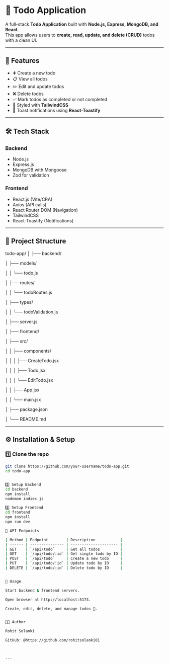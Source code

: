 # 📝 Todo Application

A full-stack **Todo Application** built with **Node.js, Express, MongoDB, and React**.  
This app allows users to **create, read, update, and delete (CRUD)** todos with a clean UI.

---

## 🚀 Features

- ➕ Create a new todo
- 📋 View all todos
- ✏️ Edit and update todos
- ❌ Delete todos
- ✅ Mark todos as completed or not completed
- 🎨 Styled with **TailwindCSS**
- 🔔 Toast notifications using **React-Toastify**

---

## 🛠️ Tech Stack

### Backend
- Node.js
- Express.js
- MongoDB with Mongoose
- Zod for validation

### Frontend
- React.js (Vite/CRA)
- Axios (API calls)
- React Router DOM (Navigation)
- TailwindCSS
- React-Toastify (Notifications)

---

## 📂 Project Structure
  todo-app/
│
├── backend/

│ ├── models/

│ │ └── todo.js

│ ├── routes/

│ │ └── todoRoutes.js

│ ├── types/

│ │ └── todoValidation.js

│ ├── server.js

│
├── frontend/

│ ├── src/

│ │ ├── components/

│ │ │ ├── CreateTodo.jsx

│ │ │ ├── Todo.jsx

│ │ │ └── EditTodo.jsx

│ │ ├── App.jsx

│ │ └── main.jsx

│ ├── package.json

│
└── README.md





---

## ⚙️ Installation & Setup

### 1️⃣ Clone the repo
```bash
git clone https://github.com/your-username/todo-app.git
cd todo-app


2️⃣ Setup Backend
cd backend
npm install
nodemon indiex.js

3️⃣ Setup Frontend
cd frontend
npm install
npm run dev

🔗 API Endpoints

| Method | Endpoint        | Description           |
| ------ | --------------- | --------------------- |
| GET    | `/api/todo`     | Get all todos         |
| GET    | `/api/todo/:id` | Get single todo by ID |
| POST   | `/api/todo`     | Create a new todo     |
| PUT    | `/api/todo/:id` | Update todo by ID     |
| DELETE | `/api/todo/:id` | Delete todo by ID     |


🎯 Usage

Start backend & frontend servers.

Open browser at http://localhost:5173.

Create, edit, delete, and manage todos 🚀.


🧑‍💻 Author

Rohit Solanki

GitHub: @https://github.com/rohitsolanki01



---



